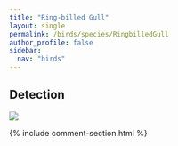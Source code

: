 ```yaml
---
title: "Ring-billed Gull"
layout: single
permalink: /birds/species/RingbilledGull
author_profile: false
sidebar:
  nav: "birds"
---
```


<h2>Detection</h2>

<img src="https://beallen.github.io/DevelopmentWebsite/assets/images/birds/RingbilledGull/det.jpg">

{% include comment-section.html %}
